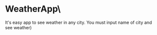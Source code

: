 # WeatherApp\
It's easy app to see weather in any city. You must input name of city and see weather)
